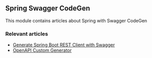 ## Spring Swagger CodeGen

This module contains articles about Spring with Swagger CodeGen

### Relevant articles

- [Generate Spring Boot REST Client with Swagger](https://www.baeldung.com/spring-boot-rest-client-swagger-codegen)
- [OpenAPI Custom Generator](https://www.baeldung.com/java-openapi-custom-generator)

